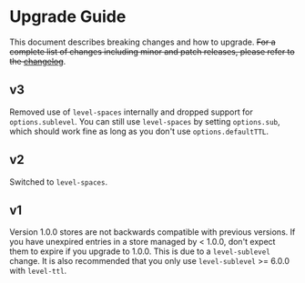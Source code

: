 # Upgrade Guide

This document describes breaking changes and how to upgrade. ~~For a complete list of changes including minor and patch releases, please refer to the [changelog](CHANGELOG.md)~~.

## v3

Removed use of `level-spaces` internally and dropped support for `options.sublevel`. You can still use `level-spaces` by setting `options.sub`, which should work fine as long as you don't use `options.defaultTTL`.

## v2

Switched to `level-spaces`.

## v1

Version 1.0.0 stores are not backwards compatible with previous versions. If you have unexpired entries in a store managed by < 1.0.0, don't expect them to expire if you upgrade to 1.0.0. This is due to a `level-sublevel` change. It is also recommended that you only use `level-sublevel` >= 6.0.0 with `level-ttl`.
